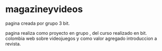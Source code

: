 # magazineyvideos
pagina creada por grupo 3 bit.

pagina realiza como proyecto en grupo , del curso realizado en bit. colombia
web sobre videojuegos y como valor agregado introduccion a revista.
